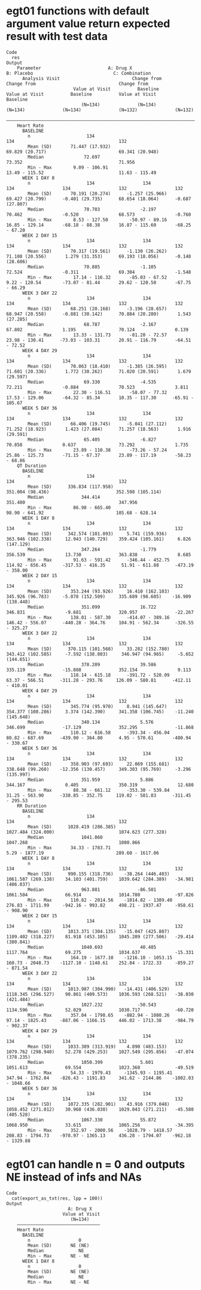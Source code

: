 # egt01 functions with default argument value return expected result with test data

    Code
      res
    Output
        Parameter                         A: Drug X                                B: Placebo                              C: Combination             
          Analysis Visit                           Change from                               Change from                               Change from    
                             Value at Visit          Baseline          Value at Visit          Baseline          Value at Visit          Baseline     
                                (N=134)              (N=134)              (N=134)              (N=134)              (N=132)              (N=132)      
        ——————————————————————————————————————————————————————————————————————————————————————————————————————————————————————————————————————————————
        Heart Rate                                                                                                                                    
          BASELINE                                                                                                                                    
            n                     134                                       134                                       132                             
            Mean (SD)       71.447 (17.932)                           69.829 (20.717)                           69.341 (20.948)                       
            Median               72.697                                    73.352                                    71.956                           
            Min - Max        9.09 - 106.91                             13.49 - 115.52                            11.63 - 115.49                       
          WEEK 1 DAY 8                                                                                                                                
            n                     134                  134                  134                  134                  132                  132        
            Mean (SD)       70.191 (20.274)      -1.257 (25.966)      69.427 (20.799)      -0.401 (29.735)      68.654 (18.064)      -0.687 (27.807)  
            Median               70.703               -2.197               70.462               -0.520               68.573               -0.760      
            Min - Max        8.53 - 127.50        -50.97 - 89.16       16.85 - 129.14       -68.18 - 88.38       16.87 - 115.60       -68.25 - 67.20  
          WEEK 2 DAY 15                                                                                                                               
            n                     134                  134                  134                  134                  132                  132        
            Mean (SD)       70.317 (19.561)      -1.130 (26.262)      71.108 (20.556)       1.279 (31.353)      69.193 (18.056)      -0.148 (28.606)  
            Median               70.885               -1.105               72.524               -0.311               69.304               -1.548      
            Min - Max        17.14 - 116.32       -85.03 - 67.52       9.22 - 120.54        -73.07 - 81.44       29.62 - 120.50       -67.75 - 66.29  
          WEEK 3 DAY 22                                                                                                                               
            n                     134                  134                  134                  134                  132                  132        
            Mean (SD)       68.251 (20.168)      -3.196 (28.657)      68.947 (20.558)      -0.881 (30.142)      70.884 (20.280)       1.543 (27.285)  
            Median               68.787               -2.167               67.802               1.195                70.124               0.139       
            Min - Max        13.33 - 131.73       -81.20 - 72.57       23.98 - 130.41      -73.03 - 103.31       20.91 - 116.79       -64.51 - 72.52  
          WEEK 4 DAY 29                                                                                                                               
            n                     134                  134                  134                  134                  132                  132        
            Mean (SD)       70.063 (18.410)      -1.385 (26.595)      71.601 (20.336)       1.772 (30.262)      71.020 (20.591)       1.679 (29.597)  
            Median               69.330               -4.535               72.211               -0.884               70.523               3.811       
            Min - Max        22.30 - 116.51       -58.07 - 77.32       17.53 - 129.06       -64.32 - 85.34       10.35 - 117.30      -65.91 - 105.67  
          WEEK 5 DAY 36                                                                                                                               
            n                     134                  134                  134                  134                  132                  132        
            Mean (SD)       66.406 (19.745)      -5.041 (27.112)      71.252 (18.923)       1.423 (27.084)      71.257 (18.563)       1.916 (29.591)  
            Median               65.405               -6.827               70.858               0.637                73.292               1.735       
            Min - Max        23.89 - 110.38       -73.26 - 57.24       25.86 - 125.73       -71.15 - 67.37       23.89 - 117.19       -58.23 - 68.86  
        QT Duration                                                                                                                                   
          BASELINE                                                                                                                                    
            n                     134                                       134                                       132                             
            Mean (SD)      336.834 (117.958)                          351.004 (98.436)                         352.598 (105.114)                      
            Median              344.414                                   351.480                                   347.956                           
            Min - Max        86.98 - 665.40                            98.90 - 641.92                           105.68 - 628.14                       
          WEEK 1 DAY 8                                                                                                                                
            n                     134                  134                  134                  134                  132                  132        
            Mean (SD)      342.574 (101.093)     5.741 (159.936)     363.946 (102.338)     12.943 (140.729)    359.424 (105.161)     6.826 (147.129)  
            Median              347.264               -1.779              356.539               13.730              363.838               8.685       
            Min - Max        91.63 - 591.42      -346.44 - 452.75     114.92 - 656.45      -317.53 - 416.35      51.91 - 611.88      -473.19 - 358.00 
          WEEK 2 DAY 15                                                                                                                               
            n                     134                  134                  134                  134                  132                  132        
            Mean (SD)       353.244 (93.926)     16.410 (162.103)     345.926 (96.783)     -5.078 (152.509)     335.689 (98.605)    -16.909 (138.448) 
            Median              351.099               16.722              346.831               -9.681              320.957              -22.267      
            Min - Max       138.01 - 587.30      -414.07 - 389.16     146.42 - 556.07      -440.28 - 364.76     104.91 - 562.34      -326.55 - 325.27 
          WEEK 3 DAY 22                                                                                                                               
            n                     134                  134                  134                  134                  132                  132        
            Mean (SD)      370.115 (101.568)     33.282 (152.780)    343.412 (102.585)     -7.592 (138.803)     346.947 (94.965)     -5.652 (144.651) 
            Median              378.209               39.586              335.119              -15.888              352.154               9.113       
            Min - Max       118.14 - 615.18      -391.72 - 520.09      63.37 - 566.51      -311.28 - 293.76     126.09 - 580.81      -412.11 - 410.01 
          WEEK 4 DAY 29                                                                                                                               
            n                     134                  134                  134                  134                  132                  132        
            Mean (SD)       345.774 (95.970)     8.941 (145.647)     354.377 (108.286)     3.374 (142.390)     341.358 (106.745)    -11.240 (145.648) 
            Median              340.134               5.576               346.699              -17.129              352.295              -11.868      
            Min - Max       110.12 - 616.58      -393.34 - 456.04      80.82 - 687.69      -439.90 - 364.80      4.95 - 570.61       -480.94 - 330.67 
          WEEK 5 DAY 36                                                                                                                               
            n                     134                  134                  134                  134                  132                  132        
            Mean (SD)       358.903 (97.693)     22.069 (155.681)     338.648 (99.260)    -12.356 (130.457)     349.303 (95.769)     -3.296 (135.997) 
            Median              351.959               5.886               344.167               0.405               350.319               12.680      
            Min - Max        88.38 - 661.12      -353.30 - 539.84      31.25 - 563.90      -338.85 - 352.75     119.02 - 581.83      -311.45 - 295.53 
        RR Duration                                                                                                                                   
          BASELINE                                                                                                                                    
            n                     134                                       134                                       132                             
            Mean (SD)      1028.419 (286.385)                        1027.484 (324.000)                        1074.623 (277.328)                     
            Median              1041.860                                  1047.268                                  1080.866                          
            Min - Max       34.33 - 1783.71                            5.29 - 1877.19                           289.60 - 1617.06                      
          WEEK 1 DAY 8                                                                                                                                
            n                     134                  134                  134                  134                  132                  132        
            Mean (SD)      990.155 (318.736)    -38.264 (446.403)    1061.587 (269.138)    34.103 (401.759)    1039.642 (284.389)   -34.981 (406.037) 
            Median              963.881              -86.501              1061.504              66.914              1014.780             -97.826      
            Min - Max       110.82 - 2014.56    -1014.82 - 1389.40    276.83 - 1711.99     -942.16 - 993.82     498.21 - 1937.47     -958.61 - 908.90 
          WEEK 2 DAY 15                                                                                                                               
            n                     134                  134                  134                  134                  132                  132        
            Mean (SD)      1013.371 (304.135)   -15.047 (425.807)    1109.402 (318.227)    81.918 (453.105)    1045.209 (277.506)   -29.414 (380.841) 
            Median              1040.693              40.485              1117.764              69.275              1034.637             -15.331      
            Min - Max       164.19 - 1677.10    -1216.10 - 1053.15    160.73 - 2048.73    -1127.10 - 1148.61    252.84 - 1722.33     -859.27 - 871.54 
          WEEK 3 DAY 22                                                                                                                               
            n                     134                  134                  134                  134                  132                  132        
            Mean (SD)      1013.987 (304.990)   -14.431 (406.529)    1118.345 (296.527)    90.861 (409.573)    1036.593 (268.521)   -38.030 (421.484) 
            Median              1027.232             -50.543              1134.596              52.029              1030.717             -60.720      
            Min - Max       357.04 - 1798.65    -882.94 - 1080.26     97.14 - 1825.43     -887.06 - 1166.15     446.02 - 1713.38     -984.79 - 902.37 
          WEEK 4 DAY 29                                                                                                                               
            n                     134                  134                  134                  134                  132                  132        
            Mean (SD)      1033.309 (313.919)    4.890 (483.153)     1079.762 (298.940)    52.278 (429.253)    1027.549 (295.856)   -47.074 (378.235) 
            Median              1050.399              5.601               1051.613              69.554              1023.360             -49.519      
            Min - Max       54.33 - 1979.43     -1345.93 - 1195.41    347.94 - 1762.04    -826.43 - 1191.83     341.62 - 2144.86    -1002.03 - 1048.66
          WEEK 5 DAY 36                                                                                                                               
            n                     134                  134                  134                  134                  132                  132        
            Mean (SD)      1072.335 (282.901)    43.916 (379.048)    1058.452 (271.012)    30.968 (436.030)    1029.043 (271.211)   -45.580 (405.528) 
            Median              1067.330              55.872              1068.950              33.615              1065.256             -34.395      
            Min - Max       352.97 - 2000.56    -1028.79 - 1418.57    208.83 - 1794.73    -978.97 - 1365.13     436.28 - 1794.07    -962.18 - 1329.88 

# egt01 can handle n = 0 and outputs NE instead of infs and NAs

    Code
      cat(export_as_txt(res, lpp = 100))
    Output
                           A: Drug X   
                         Value at Visit
                            (N=134)    
        ———————————————————————————————
        Heart Rate                     
          BASELINE                     
            n                  0       
            Mean (SD)       NE (NE)    
            Median             NE      
            Min - Max       NE - NE    
          WEEK 1 DAY 8                 
            n                  0       
            Mean (SD)       NE (NE)    
            Median             NE      
            Min - Max       NE - NE    

